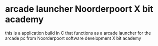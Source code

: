 # arcade launcher Noorderpoort X bit academy
 this is a application build in C that functions as a arcade launcher for the arcade pc from Noorderpoort software development X bit academy
